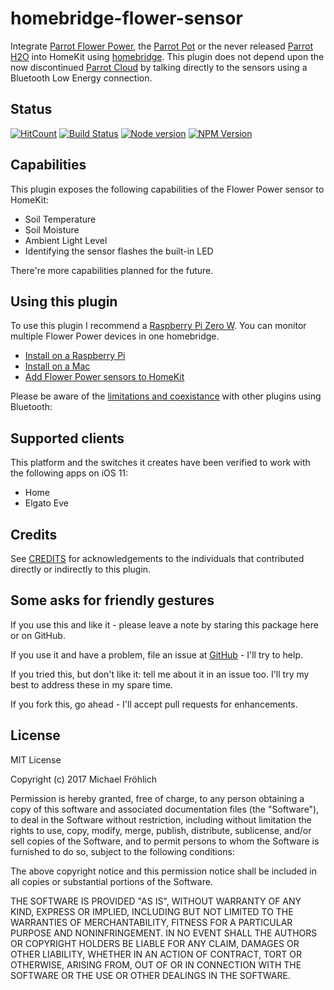# homebridge-flower-sensor

Integrate [Parrot Flower Power](https://www.parrot.com/us/connected-garden/parrot-pot#parrot-pot), the [Parrot Pot](https://www.parrot.com/us/connected-garden/parrot-pot#parrot-pot) or the never released [Parrot H2O](http://blog.parrot.com/2015/01/05/ces-2015-flower-power-h2o/) into HomeKit using [homebridge](https://github.com/nfarina/homebridge). This plugin does not depend upon the now discontinued [Parrot Cloud](https://community.smartthings.com/t/parrot-flower-power-discontinued/78929) by talking directly to the sensors using a Bluetooth Low Energy connection.

## Status

[![HitCount](http://hits.dwyl.io/grover/homebridge-flower-sensor.svg)](https://github.com/grover/homebridge-flower-sensor)
[![Build Status](https://travis-ci.org/grover/homebridge-flower-sensor.png?branch=master)](https://travis-ci.org/grover/homebridge-flower-sensor)
[![Node version](https://img.shields.io/node/v/homebridge-flower-sensor.svg?style=flat)](http://nodejs.org/download/)
[![NPM Version](https://badge.fury.io/js/homebridge-flower-sensor.svg?style=flat)](https://npmjs.org/package/homebridge-flower-sensor)

## Capabilities

This plugin exposes the following capabilities of the Flower Power sensor to HomeKit:

* Soil Temperature
* Soil Moisture
* Ambient Light Level
* Identifying the sensor flashes the built-in LED

There're more capabilities planned for the future.

## Using this plugin

To use this plugin I recommend a [Raspberry Pi Zero W](https://www.raspberrypi.org/products/raspberry-pi-zero-w/). You can monitor multiple Flower Power devices in one homebridge.

* [Install on a Raspberry Pi](docs/install.md)
* [Install on a Mac](docs/macos.md)
* [Add Flower Power sensors to HomeKit](docs/configure.md)

Please be aware of the [limitations and coexistance](docs/limitations.md) with other plugins using Bluetooth:

## Supported clients

This platform and the switches it creates have been verified to work with the following apps on iOS 11:

* Home
* Elgato Eve

## Credits

See [CREDITS](CREDITS.md) for acknowledgements to the individuals that contributed directly or indirectly to this plugin.

## Some asks for friendly gestures

If you use this and like it - please leave a note by staring this package here or on GitHub.

If you use it and have a problem, file an issue at [GitHub](https://github.com/grover/homebridge-flower-sensor/issues) - I'll try to help.

If you tried this, but don't like it: tell me about it in an issue too. I'll try my best
to address these in my spare time.

If you fork this, go ahead - I'll accept pull requests for enhancements.

## License

MIT License

Copyright (c) 2017 Michael Fröhlich

Permission is hereby granted, free of charge, to any person obtaining a copy
of this software and associated documentation files (the "Software"), to deal
in the Software without restriction, including without limitation the rights
to use, copy, modify, merge, publish, distribute, sublicense, and/or sell
copies of the Software, and to permit persons to whom the Software is
furnished to do so, subject to the following conditions:

The above copyright notice and this permission notice shall be included in all
copies or substantial portions of the Software.

THE SOFTWARE IS PROVIDED "AS IS", WITHOUT WARRANTY OF ANY KIND, EXPRESS OR
IMPLIED, INCLUDING BUT NOT LIMITED TO THE WARRANTIES OF MERCHANTABILITY,
FITNESS FOR A PARTICULAR PURPOSE AND NONINFRINGEMENT. IN NO EVENT SHALL THE
AUTHORS OR COPYRIGHT HOLDERS BE LIABLE FOR ANY CLAIM, DAMAGES OR OTHER
LIABILITY, WHETHER IN AN ACTION OF CONTRACT, TORT OR OTHERWISE, ARISING FROM,
OUT OF OR IN CONNECTION WITH THE SOFTWARE OR THE USE OR OTHER DEALINGS IN THE
SOFTWARE.
